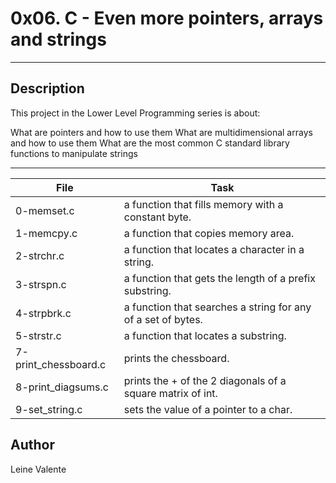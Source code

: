 # 0x06. C - Even more pointers, arrays and strings
---
## Description

This project in the Lower Level Programming series is about:

What are pointers and how to use them
What are multidimensional arrays and how to use them
What are the most common C standard library functions to manipulate strings

---
File|Task
---|---
0-memset.c | a function that fills memory with a constant byte.
1-memcpy.c | a function that copies memory area.
2-strchr.c | a function that locates a character in a string.
3-strspn.c | a function that gets the length of a prefix substring.
4-strpbrk.c | a function that searches a string for any of a set of bytes.
5-strstr.c | a function that locates a substring.
7-print_chessboard.c | prints the chessboard.
8-print_diagsums.c | prints the + of the 2 diagonals of a square matrix of int.
9-set_string.c | sets the value of a pointer to a char.

## Author
Leine Valente
